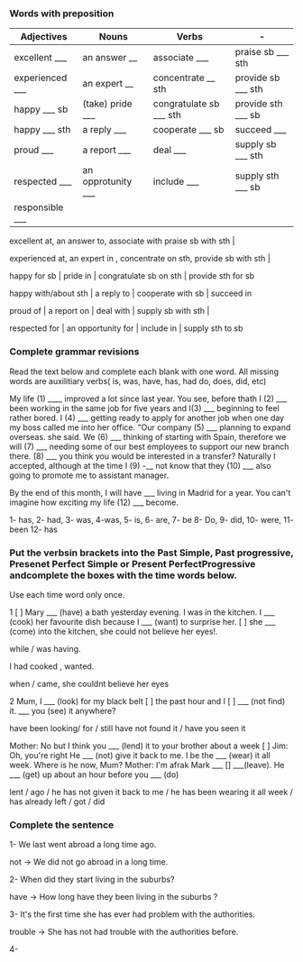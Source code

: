 ### Words with preposition

|Adjectives | Nouns | Verbs | - |
| --------- | ----- | ----- | - |
| excellent ___ | an answer __ | associate ___ | praise sb ___ sth |
| experienced ___ | an expert __ | concentrate __ sth | provide sb ___ sth |
| happy ___ sb | (take) pride ___ | congratulate sb ___ sth | provide sth ___ sb | 
| happy ___ sth | a reply ___ | cooperate ___ sb | succeed ___ | 
| proud ___ | a report ___ | deal ___ | supply sb ___ sth | 
| respected ___ | an opprotunity ___ | include ___ | supply sth ___ sb |
| responsible ___|  | | |


excellent at, an answer to, associate with praise sb with sth |

experienced at, an expert in , concentrate on sth, provide sb with sth |

happy for sb | pride in  | congratulate sb on sth | provide sth for sb 

happy with/about sth | a reply to | cooperate with sb | succeed in 

proud of | a report on | deal with | supply sb with sth |

respected for | an opportunity for | include in | supply sth to sb 


### Complete grammar revisions

Read the text below and complete each blank with one word. All missing words are auxilitiary verbs( is, was, have, has, had do, does, did, etc)

My life (1) ____ improved a lot since last year. You see, before thath I (2) ___ been working in the same job for five years and
I(3) ___ beginning to feel rather bored. I (4) ___ getting ready to apply for another job when one day my boss called me into her office. "Our company (5) ___
planning to expand overseas. she said. We (6) ___ thinking of starting with Spain, therefore we will (7) ___ needing some of our best employees to support our new branch there.
(8) ___ you think you would be interested in a transfer? Naturally I accepted, although at the time I (9) -__ not know that they (10) ___ also going to promote me to
assistant manager.

By the end of this month, I will have ___ living in Madrid for a year. You can't imagine how exciting my life (12) ___ become.

1- has, 2- had, 3- was, 4-was, 5- is, 6- are, 7- be 8- Do, 9- did, 10- were, 11- been 12- has

### Put the verbsin brackets into the Past Simple, Past progressive, Presenet Perfect Simple or Present PerfectProgressive andcomplete the boxes  with the time words below.
Use each time word  only once.

1 [  ]  Mary  ___ (have) a bath yesterday evening. I was in the kitchen.
I ___ (cook) her favourite dish because I ___ (want) to surprise her.
[  ] she ___ (come) into the kitchen, she could not believe her eyes!.


while / was having.

I had cooked ,  wanted.

when /  came, she couldnt believe her eyes


2 Mum, I ___ (look) for my black belt [ ] the past hour and I [ ]
___ (not find) it. ___ you (see) it anywhere?

have been looking/ for / still have not found it / have you seen it 

Mother: No but I think you ___ (lend) it to your brother about a week [ ]
Jim: Oh, you're right He ___ (not) give it back to me. I be the ___ (wear) it all week. Where is he now, Mum?
Mother: I'm afrak Mark ___ [] ___(leave).
He ___ (get) up about an hour before you ___ (do)

lent / ago / he has not given it back to me / he has been wearing it all week / has already left /  got / did


### Complete the sentence

1- We last went abroad a long time ago.

not -> We did not go abroad in a long time.

2- When did they start living in the suburbs? 

have -> How long have they been living in the suburbs ?

3- It's the first time she has ever had problem with the authorities.

trouble ->  She has not had trouble with the authorities before.

4- 
 

